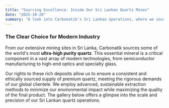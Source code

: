 ```yaml
---
title: "Sourcing Excellence: Inside Our Sri Lankan Quartz Mines"
date: "2025-10-20"
summary: "A look into Carbonatik's Sri Lankan operations, where we source ultra-high purity quartz essential for advanced industrial and technological applications."
---
```


<script>
    import PinterestGallery from '$lib/components/PinterestGallery.svelte';
</script>

### The Clear Choice for Modern Industry

From our extensive mining sites in Sri Lanka, Carbonatik sources some of the world's most **ultra-high purity quartz**. This essential mineral is a critical component in a vast array of modern technologies, from semiconductor manufacturing to high-end optics and specialty glass.

Our rights to these rich deposits allow us to ensure a consistent and ethically sourced supply of premium quartz, meeting the rigorous demands of our global clientele. We employ advanced, sustainable extraction methods to minimize our environmental impact while maximizing the quality of the final product. The gallery below offers a glimpse into the scale and precision of our Sri Lankan quartz operations.

<PinterestGallery galleryId="sri-lanka-quartz" caption="On-site at our high-purity quartz mines in Sri Lanka." />